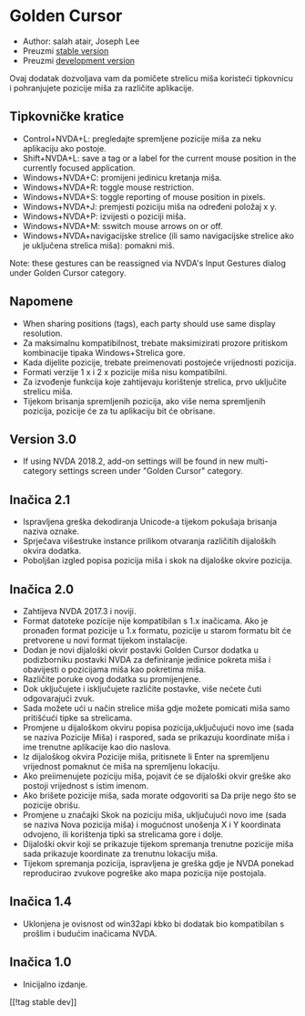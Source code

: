 # Golden Cursor #

* Author: salah atair, Joseph Lee
* Preuzmi [stable version][1]
* Preuzmi [development version][2]

Ovaj dodatak dozvoljava vam da pomičete strelicu miša koristeći tipkovnicu i
pohranjujete pozicije miša za različite aplikacije.

## Tipkovničke kratice 

* Control+NVDA+L: pregledajte spremljene pozicije miša za neku aplikaciju
  ako postoje.
* Shift+NVDA+L: save a tag or a label for the current mouse position in the
  currently focused application.
* Windows+NVDA+C: promijeni jedinicu kretanja miša.
* Windows+NVDA+R: toggle mouse restriction.
* Windows+NVDA+S: toggle reporting of mouse position in pixels.
* Windows+NVDA+J: premjesti poziciju miša na određeni položaj x y.
* Windows+NVDA+P: izvijesti o poziciji miša.
* Windows+NVDA+M: sswitch mouse arrows on or off.
* Windows+NVDA+navigacijske strelice (ili samo navigacijske strelice ako je
  uključena strelica miša): pomakni miš.

Note: these gestures can be reassigned via NVDA's Input Gestures dialog
under Golden Cursor category.

## Napomene

* When sharing positions (tags), each party should use same display
  resolution.
* Za maksimalnu kompatibilnost, trebate maksimizirati prozore pritiskom
  kombinacije tipaka Windows+Strelica gore.
* Kada dijelite pozicije, trebate preimenovati postojeće vrijednosti
  pozicija.
* Formati verzije 1 x i 2 x pozicije miša nisu kompatibilni.
* Za izvođenje funkcija koje zahtijevaju korištenje strelica, prvo uključite
  strelicu miša.
* Tijekom brisanja spremljenih pozicija, ako više nema spremljenih pozicija,
  pozicije će za tu aplikaciju bit će obrisane.

## Version 3.0

* If using NVDA 2018.2, add-on settings will be found in new multi-category
  settings screen under "Golden Cursor" category.

## Inačica 2.1

* Ispravljena greška dekodiranja Unicode-a tijekom pokušaja brisanja naziva
  oznake.
* Sprječava višestruke instance prilikom otvaranja različitih dijaloških
  okvira dodatka.
* Poboljšan izgled popisa pozicija miša i skok na dijaloške okvire pozicija.

## Inačica 2.0

* Zahtijeva NVDA 2017.3 i noviji.
* Format datoteke pozicije nije kompatibilan s 1.x inačicama. Ako je
  pronađen format pozicije u 1.x formatu, pozicije u starom formatu bit će
  pretvorene u novi format tijekom instalacije.
* Dodan je novi dijaloški okvir postavki Golden Cursor dodatka u
  podizborniku postavki NVDA za definiranje jedinice pokreta miša i
  obavijesti o pozicijama miša kao pokretima miša.
* Različite poruke ovog dodatka su promijenjene.
* Dok uključujete i isključujete različite postavke, više nećete čuti
  odgovarajući zvuk.
* Sada možete ući u način strelice miša gdje možete pomicati miša samo
  pritišćući tipke sa strelicama.
* Promjene u dijaloškom okviru popisa pozicija,uključujući novo ime (sada se
  naziva Pozicije Miša) i raspored, sada se prikazuju koordinate miša i ime
  trenutne aplikacije kao dio naslova.
* Iz dijaloškog okvira Pozicije miša, pritisnete li Enter na spremljenu
  vrijednost pomaknut će miša na spremljenu lokaciju.
* Ako preiimenujete poziciju miša, pojavit će se dijaloški okvir greške ako
  postoji vrijednost s istim imenom. 
* Ako brišete pozicije miša, sada morate odgovoriti sa Da prije nego što se
  pozicije obrišu.
* Promjene u značajki Skok na poziciju miša, uključujući novo ime (sada se
  naziva Nova pozicija miša) i mogućnost unošenja X i Y koordinata odvojeno,
  ili korištenja tipki sa strelicama gore i dolje.
* Dijaloški okvir koji se prikazuje tijekom spremanja trenutne pozicije miša
  sada prikazuje koordinate za trenutnu lokaciju miša. 
* Tijekom spremanja pozicija, ispravljena je greška gdje je NVDA ponekad
  reproducirao zvukove pogreške ako mapa pozicija nije postojala.

## Inačica 1.4

* Uklonjena je ovisnost od win32api kbko bi dodatak bio kompatibilan s
  prošlim i budućim inačicama NVDA.

## Inačica 1.0

* Inicijalno izdanje.

[[!tag stable dev]]

[1]: https://addons.nvda-project.org/files/get.php?file=gc

[2]: https://addons.nvda-project.org/files/get.php?file=gc-dev
